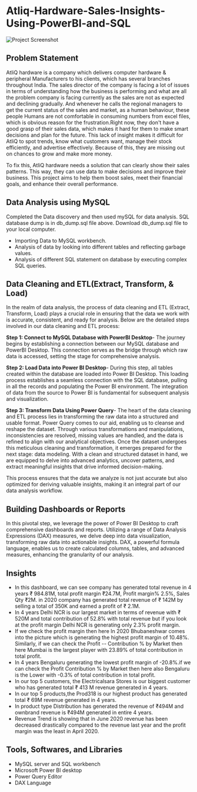 # Atliq-Hardware-Sales-Insights-Using-PowerBI-and-SQL


![Project Screenshot](![image](https://github.com/user-attachments/assets/5fde128d-3779-42a4-82df-644de3e3613d)
)


## Problem Statement

AtliQ hardware is a company which delivers computer hardware & peripheral Manufacturers to his clients, which has several branches throughout India. The sales director of the company is facing a lot of issues in terms of understanding how the business is performing and what are all the problem company is facing currently as the sales are not as expected and declining gradually. And whenever he calls the regional managers to get the current status of the sales and market, as a human behaviour, these people Humans are not comfortable in consuming numbers from excel files, which is obvious reason for the frustration.Right now, they don't have a good grasp of their sales data, which makes it hard for them to make smart decisions and plan for the future. This lack of insight makes it difficult for AtliQ to spot trends, know what customers want, manage their stock efficiently, and advertise effectively. Because of this, they are missing out on chances to grow and make more money.

To fix this, AtliQ hardware needs a solution that can clearly show their sales patterns. This way, they can use data to make decisions and improve their business. This project aims to help them boost sales, meet their financial goals, and enhance their overall performance.

## Data Analysis using MySQL
Completed the Data discovery and then used mySQL for data analysis. SQL database dump is in db_dump.sql file above. Download db_dump.sql file to your local computer.

- Importing Data to MySQL workbench.
- Analysis of data by looking into different tables and reflecting garbage values.
- Analysis of different SQL statement on database by executing complex SQL queries.

## Data Cleaning and ETL(Extract, Transform, & Load)

In the realm of data analysis, the process of data cleaning and ETL (Extract, Transform, Load) plays a crucial role in ensuring that the data we work with is accurate, consistent, and ready for analysis. Below are the detailed steps involved in our data cleaning and ETL process:

**Step 1: Connect to MySQL Database with PowerBI Desktop**- 
The journey begins by establishing a connection between our MySQL database and PowerBI Desktop. This connection serves as the bridge through which raw data is accessed, setting the stage for comprehensive analysis.

**Step 2: Load Data into Power BI Desktop**- 
During this step, all tables created within the database are loaded into Power BI Desktop. This loading process establishes a seamless connection with the SQL database, pulling in all the records and populating the Power BI environment. The integration of data from the source to Power BI is fundamental for subsequent analysis and visualization.

**Step 3: Transform Data Using Power Query**- 
The heart of the data cleaning and ETL process lies in transforming the raw data into a structured and usable format. Power Query comes to our aid, enabling us to cleanse and reshape the dataset. Through various transformations and manipulations, inconsistencies are resolved, missing values are handled, and the data is refined to align with our analytical objectives.
Once the dataset undergoes this meticulous cleaning and transformation, it emerges prepared for the next stage: data modeling. With a clean and structured dataset in hand, we are equipped to delve into advanced analytics, uncover patterns, and extract meaningful insights that drive informed decision-making.

This process ensures that the data we analyze is not just accurate but also optimized for deriving valuable insights, making it an integral part of our data analysis workflow.

## Building Dashboards or Reports

In this pivotal step, we leverage the power of Power BI Desktop to craft comprehensive dashboards and reports. Utilizing a range of Data Analysis Expressions (DAX) measures, we delve deep into data visualization, transforming raw data into actionable insights. DAX, a powerful formula language, enables us to create calculated columns, tables, and advanced measures, enhancing the granularity of our analysis.

## Insights

- In this dashboard, we can see company has generated total revenue in 4 years ₹ 984.81M, total profit margin ₹24.7M, Profit margin% 2.5%, Sales Qty ₹2M. in 2020 company has generated 
 total revenue of ₹ 142M by selling a total of 350K and earned a profit of ₹ 2.1M.
- In 4 years Delhi NCR is our largest market in terms of revenue with ₹ 520M and total contribution of 52.8% with total revenue but if you look at the profit margin Delhi NCR is 
 generating only 2.3% profit margin.
- If we check the profit margin then here In 2020 Bhubaneshwar comes into the picture which is generating the highest profit margin of 10.48%. Similarly, if we can check the Profit -- 
 Contribution % by Market then here Mumbai is the largest player with 23.89% of total contribution in total profit.
- In 4 years Bengaluru generating the lowest profit margin of -20.8%.if we can check the Profit Contribution % by Market then here also Bengaluru is the Lower with -0.3% of total 
 contribution in total profit.
- In our top 5 customers, the Electricalsara Stores is our biggest customer who has generated total ₹ 413 M revenue generated in 4 years.
- In our top 5 products,the Prod318 is our highest product has generated total ₹ 69M revenue generated in 4 years.
- In product type Distribution has generated the revenue of ₹494M and ownbrand revenue is ₹494M generated in entire 4 years.
- Revenue Trend is showing that in June 2020 revenue has been decreased drastically compared to the revenue last year and the profit margin was the least in April 2020.

## Tools, Softwares, and Libraries

- MySQL server and SQL workbench
- Microsoft Power BI desktop
- Power Query Editor
- DAX Language










